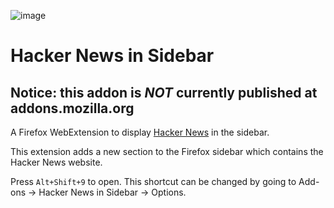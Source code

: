 ![image](/icons/48x48.png)

# Hacker News in Sidebar
## Notice: this addon is ***NOT*** currently published at addons.mozilla.org
A Firefox WebExtension to display [Hacker News](https://web.whatsapp.com/) in the sidebar.

This extension adds a new section to the Firefox sidebar which contains the Hacker News website.

Press `Alt+Shift+9` to open. This shortcut can be changed by going to Add-ons -> Hacker News in Sidebar -> Options.
